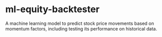 # ml-equity-backtester
A machine learning model to predict stock price movements based on momentum factors, including testing its performance on historical data.

